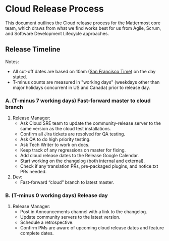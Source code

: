 # Cloud Release Process

This document outlines the Cloud release process for the Mattermost core team, which draws from what we find works best for us from Agile, Scrum, and Software Development Lifecycle approaches.

## Release Timeline

Notes:
- All cut-off dates are based on 10am ([San Francisco Time](http://everytimezone.com/)) on the day stated.
- T-minus counts are measured in "working days" (weekdays other than major holidays concurrent in US and Canada) prior to release day.

### A. (T-minus 7 working days) Fast-forward master to cloud branch

1. Release Manager:
    - Ask Cloud SRE team to update the community-release server to the same version as the cloud test installations.
    - Confirm all Jira tickets are resolved for QA testing.
    - Ask QA to do high priority testing.
    - Ask Tech Writer to work on docs.
    - Keep track of any regressions on master for fixing.
    - Add cloud release dates to the Release Google Calendar.
    - Start working on the changelog (both internal and external).
    - Check if any translation PRs, pre-packaged plugins, and notice.txt PRs needed.
2. Dev:
    - Fast-forward “cloud” branch to latest master.
 
### B. (T-minus 0 working days) Release day

1. Release Manager:
    - Post in Announcements channel with a link to the changelog.
    - Update community servers to the latest version.
    - Schedule a retrospective.
    - Confirm PMs are aware of upcoming cloud release dates and feature complete dates.

